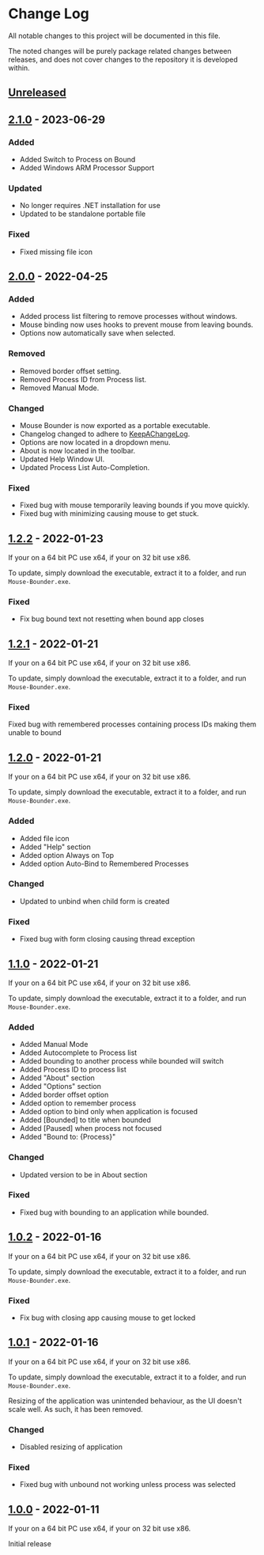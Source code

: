 # Change Log

All notable changes to this project will be documented in this file.

The noted changes will be purely package related changes between releases, and does not cover changes to the repository it is developed within.

## [Unreleased]

## [2.1.0] - 2023-06-29

### Added

- Added Switch to Process on Bound
- Added Windows ARM Processor Support

### Updated

- No longer requires .NET installation for use
- Updated to be standalone portable file

### Fixed

- Fixed missing file icon

## [2.0.0] - 2022-04-25

### Added

- Added process list filtering to remove processes without windows.
- Mouse binding now uses hooks to prevent mouse from leaving bounds.
- Options now automatically save when selected.

### Removed

- Removed border offset setting.
- Removed Process ID from Process list.
- Removed Manual Mode.

### Changed

- Mouse Bounder is now exported as a portable executable.
- Changelog changed to adhere to [KeepAChangeLog](https://keepachangelog.com).
- Options are now located in a dropdown menu.
- About is now located in the toolbar.
- Updated Help Window UI.
- Updated Process List Auto-Completion.

### Fixed

- Fixed bug with mouse temporarily leaving bounds if you move quickly.
- Fixed bug with minimizing causing mouse to get stuck.

## [1.2.2] - 2022-01-23

If your on a 64 bit PC use x64, if your on 32 bit use x86.

To update, simply download the executable, extract it to a folder, and run `Mouse-Bounder.exe`.

### Fixed

- Fix bug bound text not resetting when bound app closes

## [1.2.1] - 2022-01-21

If your on a 64 bit PC use x64, if your on 32 bit use x86.

To update, simply download the executable, extract it to a folder, and run `Mouse-Bounder.exe`.

### Fixed

Fixed bug with remembered processes containing process IDs making them unable to bound

## [1.2.0] - 2022-01-21

If your on a 64 bit PC use x64, if your on 32 bit use x86.

To update, simply download the executable, extract it to a folder, and run `Mouse-Bounder.exe`.

### Added

- Added file icon
- Added "Help" section
- Added option Always on Top
- Added option Auto-Bind to Remembered Processes

### Changed

- Updated to unbind when child form is created

### Fixed

- Fixed bug with form closing causing thread exception

## [1.1.0] - 2022-01-21

If your on a 64 bit PC use x64, if your on 32 bit use x86.

To update, simply download the executable, extract it to a folder, and run `Mouse-Bounder.exe`.

### Added

- Added Manual Mode
- Added Autocomplete to Process list
- Added bounding to another process while bounded will switch
- Added Process ID to process list
- Added "About" section
- Added "Options" section
- Added border offset option
- Added option to remember process
- Added option to bind only when application is focused
- Added [Bounded] to title when bounded
- Added [Paused] when process not focused
- Added "Bound to: {Process}"

### Changed

- Updated version to be in About section

### Fixed

- Fixed bug with bounding to an application while bounded.


## [1.0.2] - 2022-01-16

If your on a 64 bit PC use x64, if your on 32 bit use x86.

To update, simply download the executable, extract it to a folder, and run `Mouse-Bounder.exe`.

### Fixed

- Fix bug with closing app causing mouse to get locked

## [1.0.1] - 2022-01-16

If your on a 64 bit PC use x64, if your on 32 bit use x86.

To update, simply download the executable, extract it to a folder, and run `Mouse-Bounder.exe`.

Resizing of the application was unintended behaviour, as the UI doesn't scale well.
As such, it has been removed.

### Changed

- Disabled resizing of application

### Fixed

- Fixed bug with unbound not working unless process was selected

## [1.0.0] - 2022-01-11

If your on a 64 bit PC use x64, if your on 32 bit use x86.

Initial release

[Unreleased]: https://github.com/kdserra/Mouse-Bounder/compare/v2.1.0...dev
[2.1.0]: https://github.com/kdserra/Mouse-Bounder/releases/tag/v2.1.0
[2.0.0]: https://github.com/kdserra/Mouse-Bounder/releases/tag/v2.0.0
[1.2.2]: https://github.com/kdserra/Mouse-Bounder/releases/tag/v1.2.2
[1.2.1]: https://github.com/kdserra/Mouse-Bounder/releases/tag/v1.2.1
[1.2.0]: https://github.com/kdserra/Mouse-Bounder/releases/tag/v1.2.0
[1.1.0]: https://github.com/kdserra/Mouse-Bounder/releases/tag/v1.1.0
[1.0.2]: https://github.com/kdserra/Mouse-Bounder/releases/tag/v1.0.2
[1.0.1]: https://github.com/kdserra/Mouse-Bounder/releases/tag/v1.0.1
[1.0.0]: https://github.com/kdserra/Mouse-Bounder/releases/tag/v1.0.0